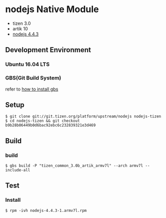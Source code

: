# nodejs Native Module

- tizen 3.0
- artik 10
- [nodejs 4.4.3](https://git.tizen.org/cgit/platform/upstream/nodejs)

## Development Environment

### Ubuntu 16.04 LTS

### GBS(Git Build System)

refer to [how to install gbs](https://source.tizen.org/ko/documentation/developer-guide/getting-started-guide/installing-development-tools?langredirect=1)

## Setup

```
$ git clone git://git.tizen.org/platform/upstream/nodejs nodejs-tizen
$ cd nodejs-tizen && git checkout b9b28b06449b0d6bac92ebc6c232839321e3d469
```

## Build

### build

```
$ gbs build -P "tizen_common_3.0b_artik_armv7l" --arch armv7l --include-all
```

## Test

### Install

```
$ rpm -ivh nodejs-4.4.3-1.armv7l.rpm
```
